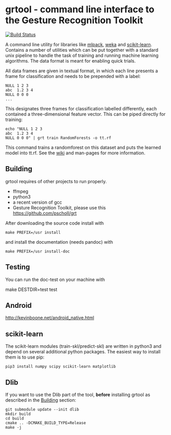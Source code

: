 # grtool - command line interface to the Gesture Recognition Toolkit

[![Build Status](https://travis-ci.org/pscholl/grtool.svg)](https://travis-ci.org/pscholl/grtool)

 A command line utility for libraries like [mlpack](mlpack.org), [weka](http://www.cs.waikato.ac.nz/ml/weka/) and [scikit-learn](scikit-learn.org). Contains a number of utilities which can be put together with a standard unix pipeline to handle the task of training and running machine learning algorithms. The data format is meant for enabling quick trials.

 All data frames are given in textual format, in which each line presents a frame for classification and needs to be prepended with a label:

    NULL 1 2 3
    abc  1.2 3 4
    NULL 0 0 0
    ...

 This designates three frames for classification labelled differently, each contained a three-dimensional feature vector. This can be piped directly for training:

    echo "NULL 1 2 3
    abc  1.2 3 4
    NULL 0 0 0" | grt train RandomForests -o tt.rf

 This command trains a randomforest on this dataset and puts the learned model into tt.rf. See the [wiki](https://github.com/pscholl/grtool/wiki) and man-pages for more information.

## Building

grtool requires of other projects to run properly.

  - ffmpeg
  - python3
  - a recent version of gcc
  - Gesture Recognition Toolkit, please use this https://github.com/pscholl/grt

After downloading the source code install with

    make PREFIX=/usr install

and install the documentation (needs pandoc) with

    make PREFIX=/usr install-doc

## Testing

 You can run the doc-test on your machine with

   make DESTDIR=test test

 
## Android

http://kevinboone.net/android_native.html

## scikit-learn

The scikit-learn modules (train-skl/predict-skl) are written in python3 and depend on several additional python packages. The easiest way to install them is to use pip:

    pip3 install numpy scipy scikit-learn matplotlib

## Dlib

If you want to use the Dlib part of the tool, **before** installing grtool as described in the [Building](#building) section:

    git submodule update --init dlib
    mkdir build
    cd build
    cmake .. -DCMAKE_BUILD_TYPE=Release
    make -j

